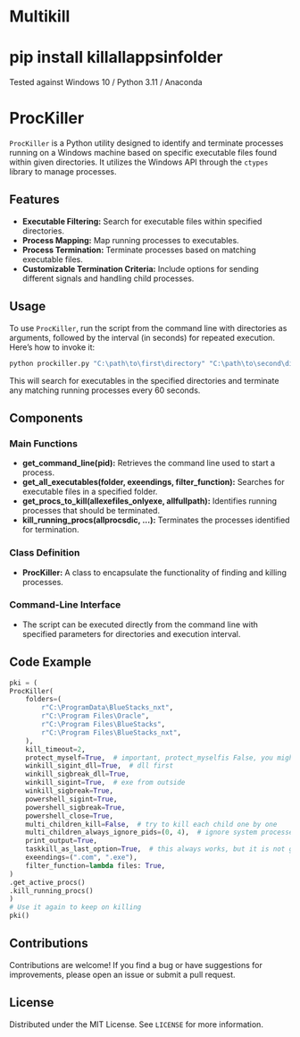 
# Multikill 

# pip install killallappsinfolder

Tested against Windows 10 / Python 3.11 / Anaconda

# ProcKiller

`ProcKiller` is a Python utility designed to identify and terminate processes running on a Windows machine based on specific executable files found within given directories. It utilizes the Windows API through the `ctypes` library to manage processes.

## Features

- **Executable Filtering:** Search for executable files within specified directories.
- **Process Mapping:** Map running processes to executables.
- **Process Termination:** Terminate processes based on matching executable files.
- **Customizable Termination Criteria:** Include options for sending different signals and handling child processes.

## Usage

To use `ProcKiller`, run the script from the command line with directories as arguments, followed by the interval (in seconds) for repeated execution. Here’s how to invoke it:

```bash
python prockiller.py "C:\path\to\first\directory" "C:\path\to\second\directory" 60
```

This will search for executables in the specified directories and terminate any matching running processes every 60 seconds.

## Components

### Main Functions

- **get_command_line(pid):** Retrieves the command line used to start a process.
- **get_all_executables(folder, exeendings, filter_function):** Searches for executable files in a specified folder.
- **get_procs_to_kill(allexefiles_onlyexe, allfullpath):** Identifies running processes that should be terminated.
- **kill_running_procs(allprocsdic, ...):** Terminates the processes identified for termination.

### Class Definition

- **ProcKiller:** A class to encapsulate the functionality of finding and killing processes.

### Command-Line Interface

- The script can be executed directly from the command line with specified parameters for directories and execution interval.

## Code Example

```python
pki = (
ProcKiller(
    folders=(
        r"C:\ProgramData\BlueStacks_nxt",
        r"C:\Program Files\Oracle",
        r"C:\Program Files\BlueStacks",
        r"C:\Program Files\BlueStacks_nxt",
    ),
    kill_timeout=2,
    protect_myself=True,  # important, protect_myselfis False, you might kill the whole python process you are in.
    winkill_sigint_dll=True,  # dll first
    winkill_sigbreak_dll=True,
    winkill_sigint=True,  # exe from outside
    winkill_sigbreak=True,
    powershell_sigint=True,
    powershell_sigbreak=True,
    powershell_close=True,
    multi_children_kill=False,  # try to kill each child one by one
    multi_children_always_ignore_pids=(0, 4),  # ignore system processes
    print_output=True,
    taskkill_as_last_option=True,  # this always works, but it is not gracefully anymore):
    exeendings=(".com", ".exe"),
    filter_function=lambda files: True,
)
.get_active_procs()
.kill_running_procs()
)
# Use it again to keep on killing
pki()
```

## Contributions

Contributions are welcome! If you find a bug or have suggestions for improvements, please open an issue or submit a pull request.

## License

Distributed under the MIT License. See `LICENSE` for more information.

